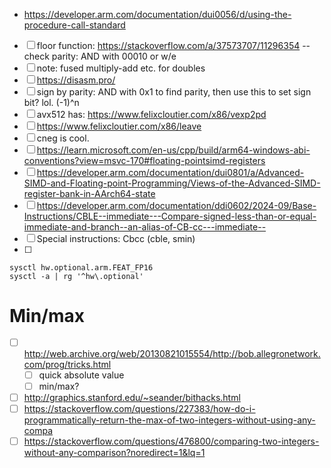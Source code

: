 - https://developer.arm.com/documentation/dui0056/d/using-the-procedure-call-standard
- [ ] floor function: https://stackoverflow.com/a/37573707/11296354
    -- check parity: AND with 00010 or w/e
- [ ] note: fused multiply-add etc. for doubles
- [ ]  https://disasm.pro/
- [ ] sign by parity: AND with 0x1 to find parity, then use this to set sign bit? lol.
  (-1)^n
- [ ] avx512 has: https://www.felixcloutier.com/x86/vexp2pd
- [ ] https://www.felixcloutier.com/x86/leave
- [ ] cneg is cool.
- [ ] https://learn.microsoft.com/en-us/cpp/build/arm64-windows-abi-conventions?view=msvc-170#floating-pointsimd-registers
- [ ] https://developer.arm.com/documentation/dui0801/a/Advanced-SIMD-and-Floating-point-Programming/Views-of-the-Advanced-SIMD-register-bank-in-AArch64-state
- [ ] https://developer.arm.com/documentation/ddi0602/2024-09/Base-Instructions/CBLE--immediate---Compare-signed-less-than-or-equal-immediate-and-branch--an-alias-of-CB-cc---immediate--
- [ ] Special instructions: Cbcc (cble, smin)
- [ ]
```
sysctl hw.optional.arm.FEAT_FP16
sysctl -a | rg '^hw\.optional'
```
# Min/max
- [ ] http://web.archive.org/web/20130821015554/http://bob.allegronetwork.com/prog/tricks.html
  - [ ] quick absolute value
  - [ ] min/max?
- [ ] http://graphics.stanford.edu/~seander/bithacks.html
- [ ] https://stackoverflow.com/questions/227383/how-do-i-programmatically-return-the-max-of-two-integers-without-using-any-compa
- [ ] https://stackoverflow.com/questions/476800/comparing-two-integers-without-any-comparison?noredirect=1&lq=1
